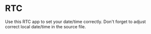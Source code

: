 # RTC
Use this RTC app to set your date/time correctly. Don't forget to adjust
correct local date/time in the source file.
